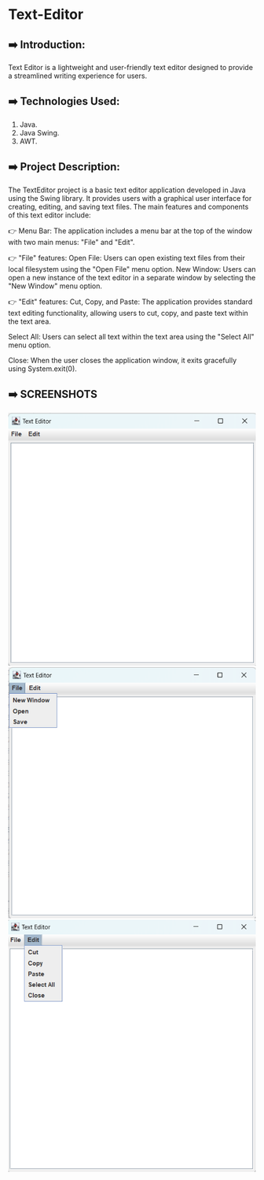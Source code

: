 # Text-Editor

## ➡️ Introduction:
Text Editor is a lightweight and user-friendly text editor designed to provide a streamlined writing experience for users.

## ➡️ Technologies Used:
1. Java.
2. Java Swing.
3. AWT.

## ➡️ Project Description:
The TextEditor project is a basic text editor application developed in Java using the Swing library. It provides users with a graphical user interface for creating, editing, and saving text files. The main features and components of this text editor include:

👉 Menu Bar: The application includes a menu bar at the top of the window with two main menus: "File" and "Edit".

👉 "File" features:
Open File: Users can open existing text files from their local filesystem using the "Open File" menu option.
New Window: Users can open a new instance of the text editor in a separate window by selecting the "New Window" menu option.

👉 "Edit" features:
Cut, Copy, and Paste: The application provides standard text editing functionality, allowing users to cut, copy, and paste text within the text area.

Select All: Users can select all text within the text area using the "Select All" menu option.

Close: When the user closes the application window, it exits gracefully using System.exit(0).

## ➡️ SCREENSHOTS
![](src/1.png)
![](src/2.png)
![](src/3.png)
